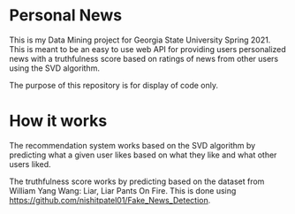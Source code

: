 # Personal News

This is my Data Mining project for Georgia State University Spring 2021. This is meant to be an easy to use web API for providing users personalized news with a truthfulness score based on ratings of news from other users using the SVD algorithm.

The purpose of this repository is for display of code only.


# How it works

The recommendation system works based on the SVD algorithm by predicting what a given user likes based on what they like and what other users liked.

The truthfulness score works by predicting based on the dataset from William Yang Wang: Liar, Liar Pants On Fire. This is done using https://github.com/nishitpatel01/Fake_News_Detection.
